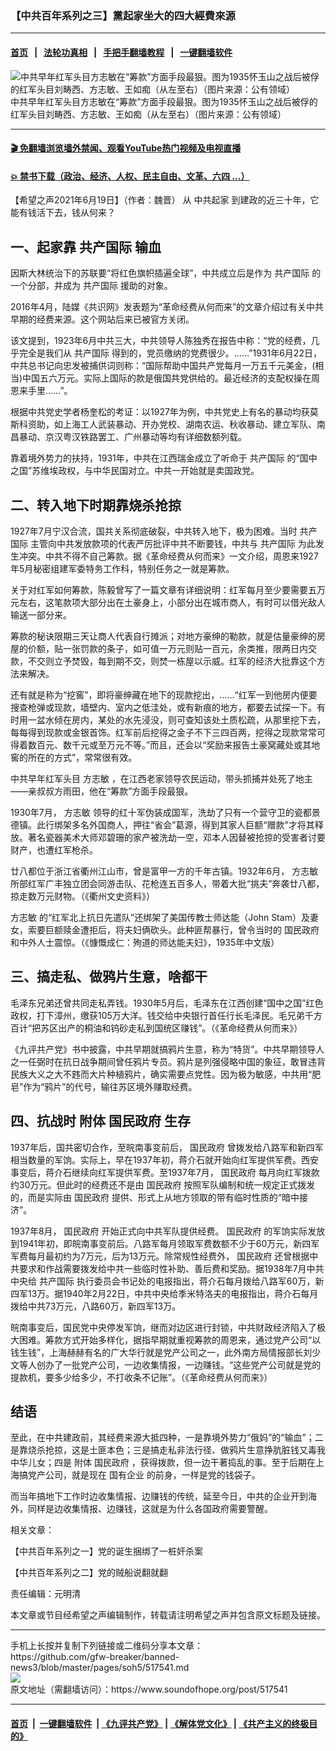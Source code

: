 ### 【中共百年系列之三】黨起家坐大的四大經費來源
------------------------

#### [首页](https://github.com/gfw-breaker/banned-news3/blob/master/README.md) &nbsp;&nbsp;|&nbsp;&nbsp; [法轮功真相](https://github.com/begood0513/basic/blob/master/README.md)  &nbsp;&nbsp;|&nbsp;&nbsp; [手把手翻墙教程](https://github.com/gfw-breaker/guides/wiki)  &nbsp;&nbsp;|&nbsp;&nbsp; [一键翻墙软件](https://github.com/gfw-breaker/nogfw/blob/master/README.md)  



<div><img alt="中共早年红军头目方志敏在“筹款”方面手段最狠。图为1935怀玉山之战后被俘的红军头目刘畴西、方志敏、王如痴（从左至右）（图片来源：公有领域）" src="https://img.soundofhope.org/2021-06/1624152652823.png"/>
<br/><figcaption class="caption">
 中共早年红军头目方志敏在“筹款”方面手段最狠。图为1935怀玉山之战后被俘的红军头目刘畴西、方志敏、王如痴（从左至右）（图片来源：公有领域）
</figcaption></div><hr/>

#### [ 🎬  免翻墙浏览墙外禁闻、观看YouTube热门视频及电视直播](https://github.com/gfw-breaker/HelloWorld)

#### [ 💥  禁书下载（政治、经济、人权、民主自由、文革、六四 ...）](https://github.com/gfw-breaker/books/blob/master/README.md)

<div><div class="Content__Wrapper sc-1bvya0-0 grZQxZ">
 <p class="meta-top">
  <span class="meta">
   【希望之声2021年6月19日】（作者：魏晋）
  </span>
  从
  <ok href="/term/559853">
   中共起家
  </ok>
  到建政的近三十年，它能有钱活下去，钱从何来？
 </p>
 <h2>
  一、起家靠
  <ok href="/term/32524">
   共产国际
  </ok>
  输血
 </h2>
 <p>
  因斯大林统治下的苏联要“将红色旗帜插遍全球”，中共成立后是作为
  <ok href="/term/32524">
   共产国际
  </ok>
  的一个分部，并成为
  <ok href="/term/32524">
   共产国际
  </ok>
  援助的对象。
 </p>
 <div class="AD_Embed__Wrap-sc-1xslmin-0 igMuqX module desktop">
  <div>
  </div>
 </div>
 <p>
  2016年4月，陆媒《共识网》发表题为“革命经费从何而来”的文章介绍过有关中共早期的经费来源。这个网站后来已被官方关闭。
 </p>
 <p>
  该文提到，1923年6月中共三大，中共领导人陈独秀在报告中称：“党的经费，几乎完全是我们从
  <ok href="/term/32524">
   共产国际
  </ok>
  得到的，党员缴纳的党费很少。……”1931年6月22日，中共总书记向忠发被捕供词则称：“国际帮助中国共产党每月一万五千元美金，(相当)中国五六万元。实际上国际的款是俄国共党供给的。最近经济的支配权操在周恩来手里……”。
 </p>
 <p>
  根据中共党史学者杨奎松的考证：以1927年为例，中共党史上有名的暴动均获莫斯科资助，如上海工人武装暴动、开办党校、湖南农运、秋收暴动、建立军队、南昌暴动、京汉粤汉铁路罢工、广州暴动等均有详细数额列载。
 </p>
 <p>
  靠着境外势力的扶持，1931年，中共在江西瑞金成立了听命于
  <ok href="/term/32524">
   共产国际
  </ok>
  的“国中之国”苏维埃政权，与中华民国对立。中共一开始就是卖国政党。
 </p>
 <h2>
  二、转入地下时期靠烧杀抢掠
 </h2>
 <p>
  1927年7月宁汉合流，国共关系彻底破裂，中共转入地下，极为困难。当时
  <ok href="/term/32524">
   共产国际
  </ok>
  主管向中共发放款项的代表严厉批评中共不断要钱，中共与
  <ok href="/term/32524">
   共产国际
  </ok>
  为此发生冲突。中共不得不自己筹款。据《革命经费从何而来》一文介绍，周恩来1927年5月秘密组建军委特务工作科，特别任务之一就是筹款。
 </p>
 <p>
  关于对红军如何筹款，陈毅曾写了一篇文章有详细说明：红军每月至少要需要五万元左右，这笔款项大部分出在土豪身上，小部分出在城市商人，有时可以借光敌人输送一部分来。
 </p>
 <p>
  筹款的秘诀限期三天让商人代表自行摊派；对地方豪绅的勒款，就是估量豪绅的房屋的价额，贴一张罚款的条子，如可值一万元则贴一百元，余类推，限两日内交款，不交则立予焚毁，每到期不交，则焚一栋屋以示威。红军的经济大批靠这个方法来解决。
 </p>
 <p>
  还有就是称为“挖窖”，即将豪绅藏在地下的现款挖出，……“红军一到他房内便要搜查枪弹或现款，墙壁内、室内之低洼处，或有新痕的地方，都要去试探一下。有时用一盆水倾在房内，某处的水先浸没，则可查知该处土质松疏，从那里挖下去，每每得到现款或金银首饰。红军前后挖得之金子不下三四百两，挖得之现款常常可得着数百元、数千元或至万元不等。”而且，还会以“奖励来报告土豪窝藏处或其地窖的所在的方式”，常常很有效。
 </p>
 <p>
  中共早年红军头目
  <ok href="/term/7594">
   方志敏
  </ok>
  ，在江西老家领导农民运动，带头抓捕并处死了地主——亲叔叔方雨田，他在“筹款”方面手段最狠。
 </p>
 <p>
  1930年7月，
  <ok href="/term/7594">
   方志敏
  </ok>
  领导的红十军伪装成国军，洗劫了只有一个营守卫的瓷都景德镇。此行绑架多名外国商人，押往“省会”葛源，得到其家人巨额“赠款”才将其释放。著名瓷器美术大师邓碧珊的家产被洗劫一空，邓本人因替被抢掠的受害者讨要财产，也遭红军枪杀。
 </p>
 <div class="AD_Embed__Wrap-sc-1xslmin-0 igMuqX module desktop">
  <div>
  </div>
 </div>
 <p>
  廿八都位于浙江省衢州江山市，曾是富甲一方的千年古镇。1932年6月，
  <ok href="/term/7594">
   方志敏
  </ok>
  所部红军广丰独立团会同游击队、花枪连五百多人，带着大批“挑夫”奔袭廿八都，掠走数万元财物。（《衢州文史资料》）
 </p>
 <p>
  <ok href="/term/7594">
   方志敏
  </ok>
  的“红军北上抗日先遣队”还绑架了美国传教士师达能（John Stam）及妻女，索要巨额赎金遭拒后，将夫妇俩砍头。此种匪帮暴行，曾令当时的
  <ok href="/term/289012">
   国民政府
  </ok>
  和中外人士震惊。（《慷慨成仁：殉道的师达能夫妇》，1935年中文版）
 </p>
 <h2>
  三、搞走私、做鸦片生意，啥都干
 </h2>
 <p>
  毛泽东兄弟还曾共同走私弄钱。1930年5月后，毛泽东在江西创建“国中之国”红色政权，打下漳州，缴获105万大洋。钱交给中央银行首任行长毛泽民。毛兄弟千方百计“把苏区出产的桐油和钨砂走私到国统区赚钱”。（《革命经费从何而来》）
 </p>
 <p>
  《九评共产党》书中披露，中共早期就搞鸦片生意，称为“特货”。中共早期领导人之一任弼时在抗日战争期间曾任鸦片专员。鸦片是列强侵略中国的象征，敢冒违背民族大义之大不韪而大片种植鸦片，确实需要点党性。因为极为敏感，中共用“肥皂”作为“鸦片”的代号，输往苏区境外赚取经费。
 </p>
 <h2>
  四、抗战时
  <ok href="/term/84219">
   附体
  </ok>
  <ok href="/term/289012">
   国民政府
  </ok>
  生存
 </h2>
 <p>
  1937年后，国共密切合作，至皖南事变前后，
  <ok href="/term/289012">
   国民政府
  </ok>
  曾拨发给八路军和新四军相当数量的军饷。实际上，早在1937年初，蒋介石就开始向红军提供军费。西安事变后，蒋介石继续向红军提供军费。至1937年7月，
  <ok href="/term/289012">
   国民政府
  </ok>
  每月向红军拨款约30万元。但此时的经费还不是由
  <ok href="/term/289012">
   国民政府
  </ok>
  按照军队编制和统一规定正式拨发的，而是实际由
  <ok href="/term/289012">
   国民政府
  </ok>
  提供、形式上从地方领取的带有临时性质的“暗中接济”。
 </p>
 <p>
  1937年8月，
  <ok href="/term/289012">
   国民政府
  </ok>
  开始正式向中共军队提供经费。
  <ok href="/term/289012">
   国民政府
  </ok>
  的军饷实际发放到1941年初，即皖南事变前后。八路军每月领取军费数额不少于60万元，新四军军费每月最初约为7万元，后为13万元。除常规性经费外，
  <ok href="/term/289012">
   国民政府
  </ok>
  还曾根据中共要求和作战需要拨发给中共一些临时性补助、善后费和奖励。据1938年7月中共中央给
  <ok href="/term/32524">
   共产国际
  </ok>
  执行委员会书记处的电报指出，蒋介石每月拨给八路军60万，新四军13万。据1940年2月22日，中共中央给季米特洛夫的电报指出，蒋介石每月拨给中共73万元，八路60万，新四军13万。
 </p>
 <p>
  皖南事变后，国民党中央停发军饷，继而对边区进行封锁，中共财政经济陷入了极大困难。筹款方式开始多样化，据指早期就重视筹款的周恩来，通过党产公司“以钱生钱”，上海赫赫有名的广大华行就是党产公司之一，此外南方局情报部长刘少文等人创办了一批党产公司，一边收集情报，一边赚钱。“这些党产公司就是党的提款机，要多少给多少，不打收条不记账”。（《革命经费从何而来》）
 </p>
 <h2>
  结语
 </h2>
 <p>
  至此，在中共建政前，其经费来源大抵四种，一是靠境外势力“俄妈”的“输血”；二是靠烧杀抢掠，这是土匪本色；三是搞走私非法行径、做鸦片生意挣肮脏钱又毒我中华儿女；四是
  <ok href="/term/84219">
   附体
  </ok>
  <ok href="/term/289012">
   国民政府
  </ok>
  ，获得拨款，但一边干著捣乱的事。至于后期在上海搞党产公司，就是现在
  <ok href="/term/58918">
   国有企业
  </ok>
  的前身，一样是党的钱袋子。
 </p>
 <p>
  而当年搞地下工作时边收集情报、边赚钱的传统，延至今日，中共的企业开到海外，同样是边收集情报、边赚钱，这就是为什么各国政府需要警醒。
 </p>
 <p>
  相关文章：
 </p>
 <p>
  <ok href="https://www.soundofhope.org/post/515858">
   【中共百年系列之一】党的诞生捆绑了一桩奸杀案
  </ok>
 </p>
 <p>
  <ok href="https://www.soundofhope.org/post/516338">
   【中共百年系列之二】党的贼船说翻就翻
  </ok>
 </p>
 <p class="meta-btm">
  责任编辑：元明清
 </p>
 <p class="meta-btm">
  本文章或节目经希望之声编辑制作，转载请注明希望之声并包含原文标题及链接。
 </p>
</div>
</div>
<hr/>
手机上长按并复制下列链接或二维码分享本文章：<br/>
https://github.com/gfw-breaker/banned-news3/blob/master/pages/soh5/517541.md <br/>
<a href='https://github.com/gfw-breaker/banned-news3/blob/master/pages/soh5/517541.md'><img src='https://github.com/gfw-breaker/banned-news3/blob/master/pages/soh5/517541.md.png'/></a> <br/>
原文地址（需翻墙访问）：https://www.soundofhope.org/post/517541


------------------------
#### [首页](https://github.com/gfw-breaker/banned-news3/blob/master/README.md) &nbsp;|&nbsp; [一键翻墙软件](https://github.com/gfw-breaker/nogfw/blob/master/README.md) &nbsp;| [《九评共产党》](https://github.com/gfw-breaker/9ping.md/blob/master/README.md#九评之一评共产党是什么) | [《解体党文化》](https://github.com/gfw-breaker/jtdwh.md/blob/master/README.md) | [《共产主义的终极目的》](https://github.com/gfw-breaker/gczydzjmd.md/blob/master/README.md)


<img src='http://gfw-breaker.win/banned-news3/pages/soh5/517541.md' width='0px' height='0px'/>